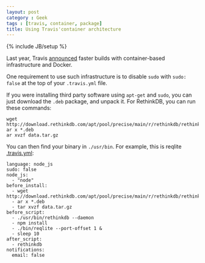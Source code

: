 ```yaml
---
layout: post
category : Geek
tags : [travis, container, package]
title: Using Travis'container architecture
---
```

{% include JB/setup %}

Last year, Travis [announced](https://blog.travis-ci.com/2014-12-17-faster-builds-with-container-based-infrastructure) 
faster builds with container-based infrastructure and Docker.

One requirement to use such infrastructure is to disable `sudo` with `sudo: false`
at the top of your `.travis.yml` file.

If you were installing third party software using `apt-get` and `sudo`, you can
just download the `.deb` package, and unpack it. For RethinkDB, you can run these
commands:

```
wget http://download.rethinkdb.com/apt/pool/precise/main/r/rethinkdb/rethinkdb_2.2.1
ar x *.deb
ar xvzf data.tar.gz
```

You can then find your binary in `./usr/bin`. For example, this is reqlite
[.travis.yml](https://github.com/neumino/reqlite/blob/master/.travis.yml):


```
language: node_js
sudo: false
node_js:
  - "node"
before_install:
  - wget http://download.rethinkdb.com/apt/pool/precise/main/r/rethinkdb/rethinkdb_2.2.1~0precise_amd64.deb
  - ar x *.deb
  - tar xvzf data.tar.gz
before_script:
  - ./usr/bin/rethinkdb --daemon
  - npm install
  - ./bin/reqlite --port-offset 1 &
  - sleep 10
after_script:
  - rethinkdb
notifications:
  email: false
```

